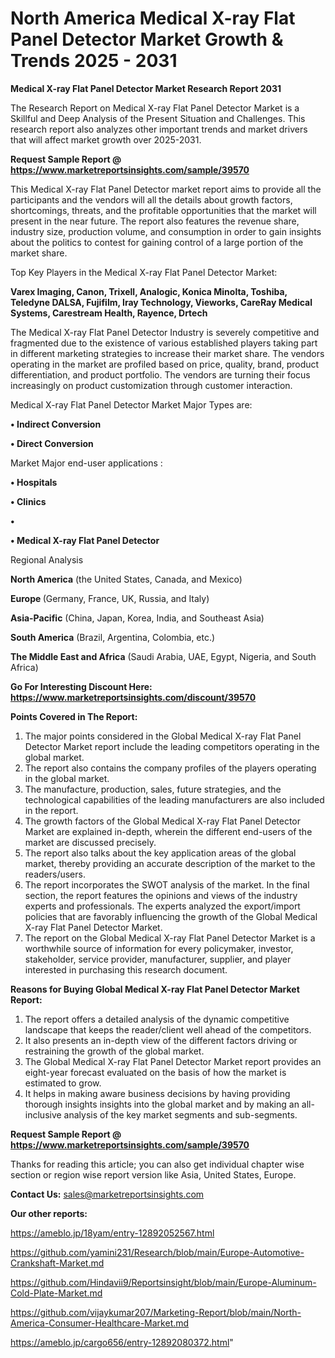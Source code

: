 # North America Medical X-ray Flat Panel Detector Market Growth & Trends 2025 - 2031

<strong>Medical X-ray Flat Panel Detector Market Research Report 2031</strong>

The Research Report on Medical X-ray Flat Panel Detector Market is a Skillful and Deep Analysis of the Present Situation and Challenges. This research report also analyzes other important trends and market drivers that will affect market growth over 2025-2031.

<strong>Request Sample Report @ <a href=https://www.marketreportsinsights.com/sample/39570>https://www.marketreportsinsights.com/sample/39570</a></strong>

This Medical X-ray Flat Panel Detector market report aims to provide all the participants and the vendors will all the details about growth factors, shortcomings, threats, and the profitable opportunities that the market will present in the near future. The report also features the revenue share, industry size, production volume, and consumption in order to gain insights about the politics to contest for gaining control of a large portion of the market share.

Top Key Players in the Medical X-ray Flat Panel Detector Market:

<strong>Varex Imaging, Canon, Trixell, Analogic, Konica Minolta, Toshiba, Teledyne DALSA, Fujifilm, Iray Technology, Vieworks, CareRay Medical Systems, Carestream Health, Rayence, Drtech</strong>

The Medical X-ray Flat Panel Detector Industry is severely competitive and fragmented due to the existence of various established players taking part in different marketing strategies to increase their market share. The vendors operating in the market are profiled based on price, quality, brand, product differentiation, and product portfolio. The vendors are turning their focus increasingly on product customization through customer interaction.

Medical X-ray Flat Panel Detector Market Major Types are:

<strong>•  Indirect Conversion

•  Direct Conversion</strong>

Market Major end-user applications :

<strong>•  Hospitals

•  Clinics

•  

•  Medical X-ray Flat Panel Detector</strong>

Regional Analysis

</u><strong><b>North America</b></strong> (the United States, Canada, and Mexico)

<strong><b>Europe </b></strong>(Germany, France, UK, Russia, and Italy)

<strong><b>Asia-Pacific</b></strong> (China, Japan, Korea, India, and Southeast Asia)

<strong><b>South America</b></strong> (Brazil, Argentina, Colombia, etc.)

<strong><b>The Middle East and Africa</b></strong> (Saudi Arabia, UAE, Egypt, Nigeria, and South Africa)

<strong>Go For Interesting Discount Here: <a href=https://www.marketreportsinsights.com/discount/39570>https://www.marketreportsinsights.com/discount/39570</a></strong>

<strong>Points Covered in The Report:</strong>
<ol>
  <li>The major points considered in the Global Medical X-ray Flat Panel Detector Market report include the leading competitors operating in the global market.</li>
  <li>The report also contains the company profiles of the players operating in the global market.</li>
  <li>The manufacture, production, sales, future strategies, and the technological capabilities of the leading manufacturers are also included in the report.</li>
  <li>The growth factors of the Global Medical X-ray Flat Panel Detector Market are explained in-depth, wherein the different end-users of the market are discussed precisely.</li>
  <li>The report also talks about the key application areas of the global market, thereby providing an accurate description of the market to the readers/users.</li>
  <li>The report incorporates the SWOT analysis of the market. In the final section, the report features the opinions and views of the industry experts and professionals. The experts analyzed the export/import policies that are favorably influencing the growth of the Global Medical X-ray Flat Panel Detector Market.</li>
  <li>The report on the Global Medical X-ray Flat Panel Detector Market is a worthwhile source of information for every policymaker, investor, stakeholder, service provider, manufacturer, supplier, and player interested in purchasing this research document.</li>
</ol>
<strong>Reasons for Buying Global Medical X-ray Flat Panel Detector Market Report:</strong>

<ol>
  <li>The report offers a detailed analysis of the dynamic competitive landscape that keeps the reader/client well ahead of the competitors.</li>
  <li>It also presents an in-depth view of the different factors driving or restraining the growth of the global market.</li>
  <li>The Global Medical X-ray Flat Panel Detector Market report provides an eight-year forecast evaluated on the basis of how the market is estimated to grow.</li>
  <li>It helps in making aware business decisions by having providing thorough insights insights into the global market and by making an all-inclusive analysis of the key market segments and sub-segments.</li>
</ol>
<strong>Request Sample Report @ <a href=https://www.marketreportsinsights.com/sample/39570>https://www.marketreportsinsights.com/sample/39570</a></strong>


Thanks for reading this article; you can also get individual chapter wise section or region wise report version like Asia, United States, Europe.

<strong>Contact Us:</strong>
sales@marketreportsinsights.com

<strong>Our other reports:</strong>

<a href=https://ameblo.jp/18yam/entry-12892052567.html>https://ameblo.jp/18yam/entry-12892052567.html</a>

<a href=https://github.com/yamini231/Research/blob/main/Europe-Automotive-Crankshaft-Market.md>https://github.com/yamini231/Research/blob/main/Europe-Automotive-Crankshaft-Market.md</a>

<a href=https://github.com/Hindavii9/Reportsinsight/blob/main/Europe-Aluminum-Cold-Plate-Market.md>https://github.com/Hindavii9/Reportsinsight/blob/main/Europe-Aluminum-Cold-Plate-Market.md</a>

<a href=https://github.com/vijaykumar207/Marketing-Report/blob/main/North-America-Consumer-Healthcare-Market.md>https://github.com/vijaykumar207/Marketing-Report/blob/main/North-America-Consumer-Healthcare-Market.md</a>

<a href=https://ameblo.jp/cargo656/entry-12892080372.html>https://ameblo.jp/cargo656/entry-12892080372.html</a>"
